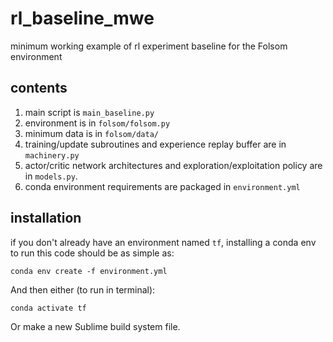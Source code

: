 # rl_baseline_mwe
minimum working example of rl experiment baseline for the Folsom environment

## contents
1. main script is `main_baseline.py` 
2. environment is in `folsom/folsom.py`
3. minimum data is in `folsom/data/`
3. training/update subroutines and experience replay buffer are in `machinery.py`
4. actor/critic network architectures and exploration/exploitation policy are in `models.py`.
5. conda environment requirements are packaged in `environment.yml`

## installation
if you don't already have an environment named `tf`, installing a conda env to run this code should be as simple as:

`conda env create -f environment.yml`

And then either (to run in terminal):

`conda activate tf`

Or make a new Sublime build system file.
